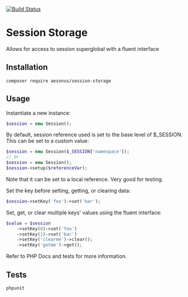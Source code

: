 [![Build Status](https://travis-ci.org/Aesonus/session-storage.svg?branch=master)](https://travis-ci.org/Aesonus/session-storage)

# Session Storage

Allows for access to session superglobal with a fluent interface

## Installation

```
composer require aesonus/session-storage
```

## Usage

Instantiate a new instance:

```php
$session = new Session();
```

By default, session reference used is set to the base level of $_SESSION. This 
can be set to a custom value:

```php
$session = new Session($_SESSION['namespace']);
// Or
$session = new Session();
$session->setup($referenceVar);
```
Note that it can be set to a local reference. Very good for testing.

Set the key before setting, getting, or clearing data:

```php
$session->setKey('foo')->set('bar');
```

Set, get, or clear multiple keys' values using the fluent interface:

```php
$value = $session
    ->setKey(0)->set('foo')
    ->setKey(1)->set('bar')
    ->setKey('clearme')->clear();
    ->setKey('getme')->get();
```

Refer to PHP Docs and tests for more information.

## Tests
```
phpunit
```
